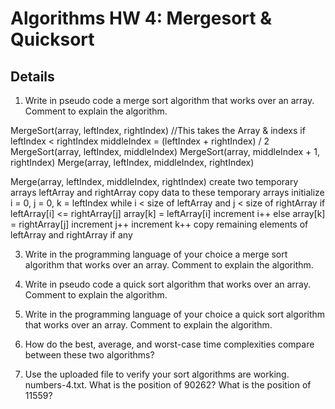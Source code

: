 # Algorithms HW 4: Mergesort & Quicksort

## Details
1. Write in pseudo code a merge sort algorithm that works over an array. Comment to explain the algorithm.

  MergeSort(array, leftIndex, rightIndex) //This takes the Array & indexs
    if leftIndex < rightIndex
    middleIndex = (leftIndex + rightIndex) / 2
    MergeSort(array, leftIndex, middleIndex)
    MergeSort(array, middleIndex + 1, rightIndex)
    Merge(array, leftIndex, middleIndex, rightIndex)

  Merge(array, leftIndex, middleIndex, rightIndex)
    create two temporary arrays leftArray and rightArray
    copy data to these temporary arrays
    initialize i = 0, j = 0, k = leftIndex
    while i < size of leftArray and j < size of rightArray
      if leftArray[i] <= rightArray[j]
        array[k] = leftArray[i]
        increment i++
      else
        array[k] = rightArray[j]
        increment j++
      increment k++
    copy remaining elements of leftArray and rightArray if any

3. Write in the programming language of your choice a merge sort algorithm that works over an array. Comment to explain the algorithm.

4. Write in pseudo code a quick sort algorithm that works over an array. Comment to explain the algorithm.

5. Write in the programming language of your choice a quick sort algorithm that works over an array. Comment to explain the algorithm.

6. How do the best, average, and worst-case time complexities compare between these two algorithms? 

7. Use the uploaded file to verify your sort algorithms are working. numbers-4.txt.  What is the position of 90262? What is the position of 11559? 
